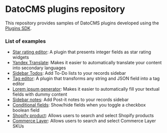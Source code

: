 # DatoCMS plugins repository

This repository provides samples of DatoCMS plugins developed using the [Plugins SDK](http://www.datocms.com/docs/plugins/sdk-reference/).

### List of examples

* [Star rating editor](https://github.com/datocms/plugins/tree/master/star-rating-editor/): A plugin that presents integer fields as star rating widgets
* [Yandex Translate](https://github.com/datocms/plugins/tree/master/yandex-translate/): Makes it easier to automatically translate your content into secondary languages
* [Sidebar Todos](https://github.com/datocms/plugins/tree/master/todo-list/): Add To-Do lists to your records sidebar
* [Tag editor](https://github.com/datocms/plugins/tree/master/tag-editor/): A plugin that transforms any string and JSON field into a tag editor
* [Lorem ipsum generator](https://github.com/datocms/plugins/tree/master/lorem-ipsum/): Makes it easier to automatically fill your textual fields with dummy content
* [Sidebar notes](https://github.com/datocms/plugins/tree/master/notes/): Add Post-it notes to your records sidebar
* [Conditional fields](https://github.com/datocms/plugins/tree/master/conditional-fields/): Show/hide fields when you toggle a checkbox boolean field
* [Shopify product](https://github.com/datocms/plugins/tree/master/shopify-product/): Allows users to search and select Shopify products
* [Commerce Layer](https://github.com/datocms/plugins/tree/master/commercelayer/): Allows users to search and select Commerce Layer SKUs
